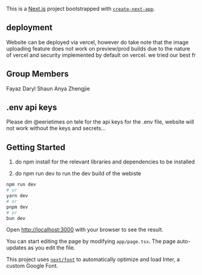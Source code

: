 This is a [Next.js](https://nextjs.org/) project bootstrapped with [`create-next-app`](https://github.com/vercel/next.js/tree/canary/packages/create-next-app).

## deployment
Website can be deployed via vercel, however do take note that the image uploading feature does not work on preview/prod builds due to the nature of vercel and security implemented by default on vercel. we tried our best fr

## Group Members
Fayaz
Daryl
Shaun
Anya
Zhengjie

## .env api keys
Please dm  @eerietimes on tele for the api keys for the .env file, website will not work without the keys and secrets... 



## Getting Started

1. do npm install for the relevant libraries and dependencies to be installed

2. do npm run dev to run the dev build of the webiste

```bash
npm run dev
# or
yarn dev
# or
pnpm dev
# or
bun dev
```

Open [http://localhost:3000](http://localhost:3000) with your browser to see the result.

You can start editing the page by modifying `app/page.tsx`. The page auto-updates as you edit the file.

This project uses [`next/font`](https://nextjs.org/docs/basic-features/font-optimization) to automatically optimize and load Inter, a custom Google Font.


